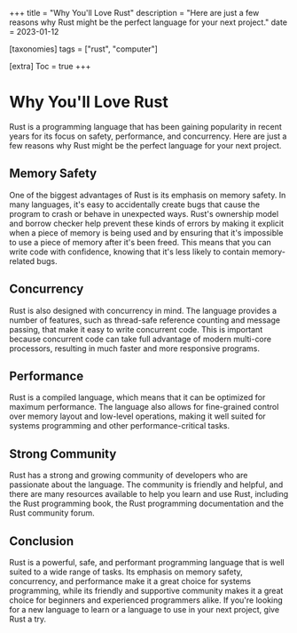 +++
title = "Why You'll Love Rust"
description = "Here are just a few reasons why Rust might be the perfect language for your next project."
date = 2023-01-12

[taxonomies]
tags = ["rust", "computer"]

[extra]
Toc = true
+++

# Why You'll Love Rust

Rust is a programming language that has been gaining popularity in recent years for its focus on safety, performance, and concurrency. Here are just a few reasons why Rust might be the perfect language for your next project.

## Memory Safety

One of the biggest advantages of Rust is its emphasis on memory safety. In many languages, it's easy to accidentally create bugs that cause the program to crash or behave in unexpected ways. Rust's ownership model and borrow checker help prevent these kinds of errors by making it explicit when a piece of memory is being used and by ensuring that it's impossible to use a piece of memory after it's been freed. This means that you can write code with confidence, knowing that it's less likely to contain memory-related bugs.

## Concurrency

Rust is also designed with concurrency in mind. The language provides a number of features, such as thread-safe reference counting and message passing, that make it easy to write concurrent code. This is important because concurrent code can take full advantage of modern multi-core processors, resulting in much faster and more responsive programs.

## Performance

Rust is a compiled language, which means that it can be optimized for maximum performance. The language also allows for fine-grained control over memory layout and low-level operations, making it well suited for systems programming and other performance-critical tasks.

## Strong Community

Rust has a strong and growing community of developers who are passionate about the language. The community is friendly and helpful, and there are many resources available to help you learn and use Rust, including the Rust programming book, the Rust programming documentation and the Rust community forum.

## Conclusion

Rust is a powerful, safe, and performant programming language that is well suited to a wide range of tasks. Its emphasis on memory safety, concurrency, and performance make it a great choice for systems programming, while its friendly and supportive community makes it a great choice for beginners and experienced programmers alike. If you're looking for a new language to learn or a language to use in your next project, give Rust a try.
